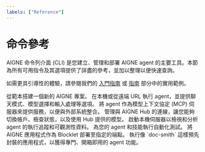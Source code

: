 ```yaml
---
labels: ["Reference"]
---
```


# 命令參考

AIGNE 命令列介面 (CLI) 是您建立、管理和部署 AIGNE agent 的主要工具。本節為所有可用指令及其選項提供了詳盡的參考，並加以整理以便快速查詢。

如需更具引導性的體驗，請參閱我們的 [入門指南](./getting-started.md) 或 [指南](./guides.md) 部分中的實用範例。

<x-cards data-columns="2">
  <x-card data-title="aigne create" data-icon="lucide:folder-plus" data-href="/command-reference/create">
    從範本搭建一個新的 AIGNE 專案。
  </x-card>
  <x-card data-title="aigne run" data-icon="lucide:play-circle" data-href="/command-reference/run">
    在本機或從遠端 URL 執行 agent，並提供聊天模式、模型選擇和輸入處理等選項。
  </x-card>
  <x-card data-title="aigne serve-mcp" data-icon="lucide:server" data-href="/command-reference/serve-mcp">
    將 agent 作為模型上下文協定 (MCP) 伺服器來提供服務，以便與外部系統整合。
  </x-card>
  <x-card data-title="aigne hub" data-icon="lucide:cloud" data-href="/command-reference/hub">
    管理與 AIGNE Hub 的連線，讓您能夠切換帳戶、檢查狀態，以及使用 Hub 提供的模型。
  </x-card>
  <x-card data-title="aigne observe" data-icon="lucide:eye" data-href="/command-reference/observe">
    啟動本機伺服器以檢視和分析 agent 的執行追蹤和可觀測性資料。
  </x-card>
  <x-card data-title="aigne test" data-icon="lucide:beaker" data-href="/command-reference/test">
    為您的 agent 和技能執行自動化測試。
  </x-card>
  <x-card data-title="aigne deploy" data-icon="lucide:rocket" data-href="/command-reference/deploy">
    將 AIGNE 應用程式作為 Blocklet 部署至指定的端點。
  </x-card>
  <x-card data-title="內建應用程式" data-icon="lucide:box" data-href="/command-reference/built-in-apps">
    執行像 `doc-smith` 這樣預先封裝的應用程式，以獲得專門、開箱即用的 agent 功能。
  </x-card>
</x-cards>
